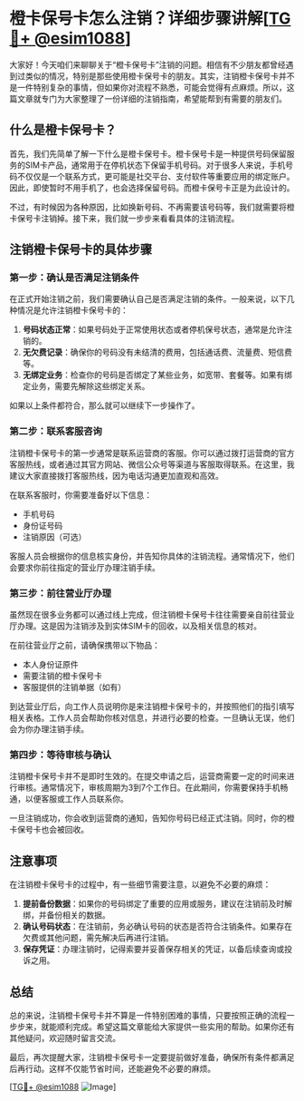 # 橙卡保号卡怎么注销？详细步骤讲解[[TG💪+ @esim1088](https://t.me/s/esim1088)]

大家好！今天咱们来聊聊关于“橙卡保号卡”注销的问题。相信有不少朋友都曾经遇到过类似的情况，特别是那些使用橙卡保号卡的朋友。其实，注销橙卡保号卡并不是一件特别复杂的事情，但如果你对流程不熟悉，可能会觉得有点麻烦。所以，这篇文章就专门为大家整理了一份详细的注销指南，希望能帮到有需要的朋友们。

## 什么是橙卡保号卡？

首先，我们先简单了解一下什么是橙卡保号卡。橙卡保号卡是一种提供号码保留服务的SIM卡产品，通常用于在停机状态下保留手机号码。对于很多人来说，手机号码不仅仅是一个联系方式，更可能是社交平台、支付软件等重要应用的绑定账户。因此，即使暂时不用手机了，也会选择保留号码。而橙卡保号卡正是为此设计的。

不过，有时候因为各种原因，比如换新号码、不再需要该号码等，我们就需要将橙卡保号卡注销掉。接下来，我们就一步步来看看具体的注销流程。

## 注销橙卡保号卡的具体步骤

### 第一步：确认是否满足注销条件

在正式开始注销之前，我们需要确认自己是否满足注销的条件。一般来说，以下几种情况是允许注销橙卡保号卡的：

1. **号码状态正常**：如果号码处于正常使用状态或者停机保号状态，通常是允许注销的。
2. **无欠费记录**：确保你的号码没有未结清的费用，包括通话费、流量费、短信费等。
3. **无绑定业务**：检查你的号码是否绑定了某些业务，如宽带、套餐等。如果有绑定业务，需要先解除这些绑定关系。

如果以上条件都符合，那么就可以继续下一步操作了。

### 第二步：联系客服咨询

注销橙卡保号卡的第一步通常是联系运营商的客服。你可以通过拨打运营商的官方客服热线，或者通过其官方网站、微信公众号等渠道与客服取得联系。在这里，我建议大家直接拨打客服热线，因为电话沟通更加直观和高效。

在联系客服时，你需要准备好以下信息：
- 手机号码
- 身份证号码
- 注销原因（可选）

客服人员会根据你的信息核实身份，并告知你具体的注销流程。通常情况下，他们会要求你前往指定的营业厅办理注销手续。

### 第三步：前往营业厅办理

虽然现在很多业务都可以通过线上完成，但注销橙卡保号卡往往需要亲自前往营业厅办理。这是因为注销涉及到实体SIM卡的回收，以及相关信息的核对。

在前往营业厅之前，请确保携带以下物品：
- 本人身份证原件
- 需要注销的橙卡保号卡
- 客服提供的注销单据（如有）

到达营业厅后，向工作人员说明你是来注销橙卡保号卡的，并按照他们的指引填写相关表格。工作人员会帮助你核对信息，并进行必要的检查。一旦确认无误，他们会为你办理注销手续。

### 第四步：等待审核与确认

注销橙卡保号卡并不是即时生效的。在提交申请之后，运营商需要一定的时间来进行审核。通常情况下，审核周期为3到7个工作日。在此期间，你需要保持手机畅通，以便客服或工作人员联系你。

一旦注销成功，你会收到运营商的通知，告知你号码已经正式注销。同时，你的橙卡保号卡也会被回收。

## 注意事项

在注销橙卡保号卡的过程中，有一些细节需要注意，以避免不必要的麻烦：

1. **提前备份数据**：如果你的号码绑定了重要的应用或服务，建议在注销前及时解绑，并备份相关的数据。
2. **确认号码状态**：在注销前，务必确认号码的状态是否符合注销条件。如果存在欠费或其他问题，需先解决后再进行注销。
3. **保存凭证**：办理注销时，记得索要并妥善保存相关的凭证，以备后续查询或投诉之用。

## 总结

总的来说，注销橙卡保号卡并不算是一件特别困难的事情，只要按照正确的流程一步步来，就能顺利完成。希望这篇文章能给大家提供一些实用的帮助。如果你还有其他疑问，欢迎随时留言交流。

最后，再次提醒大家，注销橙卡保号卡一定要提前做好准备，确保所有条件都满足后再行动。这样不仅能节省时间，还能避免不必要的麻烦。

[[TG💪+ @esim1088](https://t.me/s/esim1088) ![Image](https://i.postimg.cc/4NQfJmqS/Snipaste-2025-05-13-00-14-12.png)]